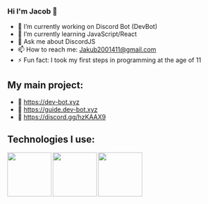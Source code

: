 ### Hi I'm Jacob 👋

- 🔭 I’m currently working on Discord Bot (DevBot)
- 🌱 I’m currently learning JavaScript/React
- 💬 Ask me about DiscordJS
- 📫 How to reach me: Jakub2001411@gmail.com
- ⚡ Fun fact: I took my first steps in programming at the age of 11

## My main project:
- 🌲 https://dev-bot.xyz
- 🌳 https://guide.dev-bot.xyz
- 🌴 https://discord.gg/hzKAAX9

## Technologies I use:
<img align="left" width="100" height="100" src="https://simpleicons.org/icons/discord.svg"><img align="left" width="100" height="100" src="https://simpleicons.org/icons/node-dot-js.svg"><img align="left" width="100" height="100" src="https://simpleicons.org/icons/github.svg">
